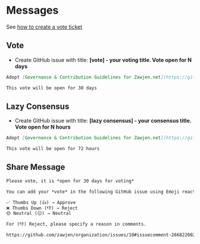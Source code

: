 # Messages
See [how to create a vote ticket](./vote-issue.md)

## Vote
- Create GitHub issue with title: **[vote] - your voting title. Vote open for N days**

```markdown
Adopt [Governance & Contribution Guidelines for Zawjen.net](https://github.com/zawjen/organization/blob/main/GOVERNANCE.md). 

This vote will be open for 30 days
```

## Lazy Consensus
- Create GitHub issue with title: **[lazy consensus] - your consensus title. Vote open for N hours**

```markdown
Adopt [Governance & Contribution Guidelines for Zawjen.net](https://github.com/zawjen/organization/blob/main/GOVERNANCE.md). 

This vote will be open for 72 hours
```

## Share Message

```md
Please vote, it is *open for 30 days for voting*

You can add your *vote* in the following GitHub issue using Emoji reactions in the *first comment* with text Votes:

✅ Thumbs Up (👍) → Approve
❌ Thumbs Down (👎) → Reject
🟡 Neutral (😐) → Neutral

For (👎) Reject, please specify a reason in comments.

https://github.com/zawjen/organization/issues/10#issuecomment-2668220029
```